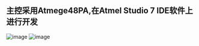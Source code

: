 主控采用Atmege48PA,在Atmel Studio 7 IDE软件上进行开发
--------------------------------------------------
![image]()
![image]()
